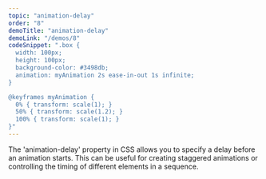 ```yaml
---
topic: "animation-delay"
order: "8"
demoTitle: "animation-delay"
demoLink: "/demos/8"
codeSnippet: ".box {
  width: 100px;
  height: 100px;
  background-color: #3498db;
  animation: myAnimation 2s ease-in-out 1s infinite;
}

@keyframes myAnimation {
  0% { transform: scale(1); }
  50% { transform: scale(1.2); }
  100% { transform: scale(1); }
}"
---
```


The 'animation-delay' property in CSS allows you to specify a delay before an animation starts. This can be useful for creating staggered animations or controlling the timing of different elements in a sequence.
<br />
